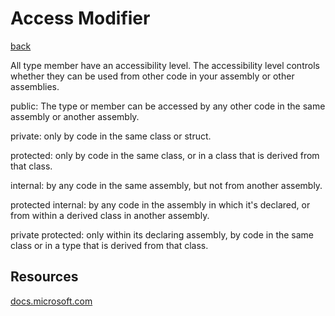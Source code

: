 # Access Modifier

[back](../README.md)

All type member have an accessibility level. The accessibility level controls whether they can be used from other code in your assembly or other assemblies.

public: The type or member can be accessed by any other code in the same assembly or another assembly.

private: only by code in the same class or struct.

protected: only by code in the same class, or in a class that is derived from that class.

internal: by any code in the same assembly, but not from another assembly.

protected internal: by any code in the assembly in which it's declared, or from within a derived class in another assembly.

private protected: only within its declaring assembly, by code in the same class or in a type that is derived from that class.

## Resources

[docs.microsoft.com](https://docs.microsoft.com/en-us/dotnet/csharp/programming-guide/classes-and-structs/access-modifiers)